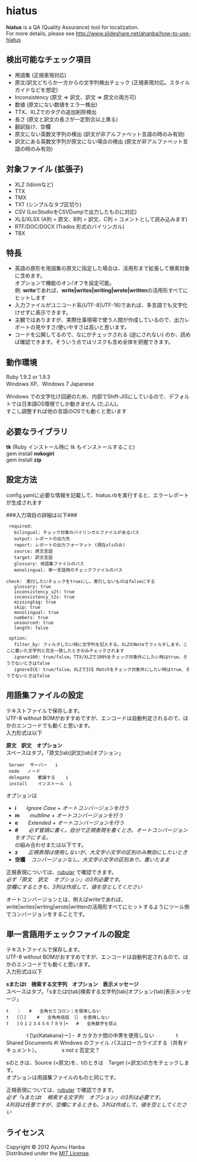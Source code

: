hiatus
===========================
**hiatus** is a QA (Quality Assurance) tool for localization.  
For more details, please see http://www.slideshare.net/ahanba/how-to-use-hiatus

検出可能なチェック項目
------
+ 用語集 (正規表現対応)
+ 原文/訳文どちらか一方からの文字列検出チェック (正規表現対応。スタイルガイドなどを想定)
+ Inconsistency (原文 => 訳文、訳文 => 原文の両方可)
+ 数値 (原文にない数値をエラー検出)
+ TTX、XLZでのタグの追加削除検出
+ 長さ (原文と訳文の長さが一定割合以上異る)
+ 翻訳抜け、空欄
+ 原文にない英数文字列の検出 (訳文が非アルファベット言語の時のみ有効)
+ 訳文にある英数文字列が原文にない場合の検出 (原文が非アルファベット言語の時のみ有効)

対象ファイル (拡張子)
------
+ XLZ (Idiomなど)
+ TTX
+ TMX
+ TXT (シンプルなタブ区切り)
+ CSV (LocStudioをCSVDumpで出力したものに対応)
+ XLS/XLSX (A列 = 原文、B列 = 訳文、C列 = コメントとして読み込みます)
+ RTF/DOC/DOCX (Trados 形式のバイリンガル)
+ TBX

特長
--------
+ 英語の原形を用語集の原文に指定した場合は、活用形まで拡張して検索対象に含めます。  
  オプションで機能のオン/オフを設定可能。  
  例: **write**であれば、**write|writes|writing|wrote|written**の活用形すべてにヒットします
+ 入力ファイルがユニコード系(UTF-8|UTF-16)であれば、多言語でも文字化けせずに表示できます。
+ 主観ではありますが、実際仕事現場で使う人間が作成しているので、出力レポートの見やすさ/使いやすさは高いと思います。
+ コードを公開してるので、なにがチェックされる (逆にされない) のか、読めば確認できます。そういう点ではリスクも含め全体を把握できます。

動作環境
--------
Ruby 1.9.2 or 1.9.3  
Windows XP、Windows 7 Japanese  

Windows での文字化け回避のため、内部でShift-JISにしているので、デフォルトでは日本語OS環境でしか動きません (たぶん)。  
すこし調整すれば他の言語のOSでも動くと思います  

必要なライブラリ
---------
**tk** (Ruby インストール時に tk もインストールすること)  
gem install **nokogiri**  
gem install **zip**  

設定方法
---------
config.yamlに必要な情報を記載して、hiatus.rbを実行すると、エラーレポートが生成されます

###入力項目の詳細は以下###

     required:  
       bilingual: チェック対象のバイリンガルファイルがあるパス  
       output: レポートの出力先  
       report: レポートの出力フォーマット (現在xlsのみ)  
       source: 原文言語  
       target: 訳文言語  
       glossary: 用語集ファイルのパス  
       monolingual: 単一言語用のチェックファイルのパス  

    check:　実行したいチェックをtrueにし、実行しないものはfalseにする  
       glossary: true  
       inconsistency_s2t: true  
       inconsistency_t2s: true  
       missingtag: true  
       skip: true  
       monolingual: true  
       numbers: true  
       unsourced: true  
       length: false  
  
     option:  
       filter_by: フィルタしたい時に文字列を記入する。XLZのNoteでフィルタします。ここに書いた文字列と完全一致したときのみチェックされます  
       ignore100: true/false。TTX/XLZで100%をチェック対象外にしたい時はtrue、そうでないときはfalse  
       ignoreICE: true/false。XLZでICE Matchをチェック対象外にしたい時はtrue、そうでないときはfalse  

用語集ファイルの設定
------------
テキストファイルで保存します。  
UTF-8 without BOMがおすすめですが、エンコードは自動判定されるので、ほかのエンコードでも動くと思います。  
入力形式は以下

**原文&nbsp;&nbsp;&nbsp;&nbsp;訳文&nbsp;&nbsp;&nbsp;&nbsp;オプション**  
スペースはタブ。「原文[tab]訳文[tab]オプション」 

     Server	 サーバー	i
     node	ノード
     delegate	委譲する	i
     install	インストール	i 

オプションは
+ **i**&nbsp;&nbsp;&nbsp;&nbsp;&nbsp;&nbsp;&nbsp;*Ignore Case + オートコンバージョンを行う*
+ **m**&nbsp;&nbsp;&nbsp;&nbsp;&nbsp;&nbsp;&nbsp;*multiline + オートコンバージョンを行う*
+ **e**&nbsp;&nbsp;&nbsp;&nbsp;&nbsp;&nbsp;&nbsp;*Extended + オートコンバージョンを行う*  
+ **#**&nbsp;&nbsp;&nbsp;&nbsp;&nbsp;&nbsp;&nbsp;*必ず冒頭に書く。自分で正規表現を書くとき。オートコンバージョンをオフにする。*  
の組み合わせまたは以下です。  
+ **z**&nbsp;&nbsp;&nbsp;&nbsp;&nbsp;&nbsp;&nbsp;*正規表現は使用しないが、大文字小文字の区別のみ無効にしたいとき*
+ **空欄**&nbsp;&nbsp;&nbsp;&nbsp;*コンバージョンなし。大文字小文字の区別あり。書いたまま*  

正規表現については、[rubular](http://rubular.com/) で確認できます。  
*必ず「原文&nbsp;&nbsp;&nbsp;&nbsp;訳文&nbsp;&nbsp;&nbsp;&nbsp;オプション」の3列必要です。*  
*空欄にするときも、3列は作成して、値を空としてください*

オートコンバージョンとは、例えばwriteであれば、write|writes|writing|wrote|writtenの活用形すべてにヒットするようにツール側でコンバージョンをすることです。

単一言語用チェックファイルの設定
--------
テキストファイルで保存します。  
UTF-8 without BOMがおすすめですが、エンコードは自動判定されるので、ほかのエンコードでも動くと思います。  
入力形式は以下

**sまたはt&nbsp;&nbsp;&nbsp;&nbsp;検索する文字列&nbsp;&nbsp;&nbsp;&nbsp;オプション&nbsp;&nbsp;&nbsp;&nbsp;表示メッセージ**  
スペースはタブ。「sまたはt[tab]検索する文字列[tab]オプション[tab]表示メッセージ」  

    t	；	#	全角セミコロン；を使用しない
    t	[［］]	#	全角角括弧 ［］ を使用しない
    t	[０１２３４５６７８９]+	#	全角数字を禁止
　　　　t	[\p{Katakana}ー]・	#	カタカナ間の中黒を使用しない
　　　　t	Shared Documents	#i	Windows のファイル パスはローカライズする（共有ドキュメント）。
　　　　s	not	z	否定文？


sのときは、Source (=原文)を、tのときは　Target (=訳文)の方をチェックします。  
オプションは用語集ファイルのものと同じです。  

正規表現については、[rubular](http://rubular.com/) で確認できます。  
*必ず「sまたはt&nbsp;&nbsp;&nbsp;&nbsp;検索する文字列&nbsp;&nbsp;&nbsp;&nbsp;オプション」の3列は必要です。*  
*4列目は任意ですが、空欄にするときも、3列は作成して、値を空としてください*

ライセンス
----------
Copyright &copy; 2012 Ayumu Hanba  
Distributed under the [MIT License][mit].

[MIT]: http://www.opensource.org/licenses/mit-license.php
